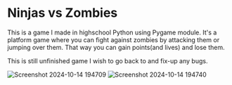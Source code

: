# Ninjas vs Zombies
This is a game I made in highschool Python using Pygame module. It's a platform game where you can fight against zombies by attacking them or jumping over them. That way you can gain points(and lives) and lose them.

This is still unfinished game I wish to go back to and fix-up any bugs.

![Screenshot 2024-10-14 194709](https://github.com/user-attachments/assets/e34069f6-cc0a-478f-8be1-1c3a87b37932)  ![Screenshot 2024-10-14 194740](https://github.com/user-attachments/assets/fe6fface-efc4-4d09-8404-b7377c86e0bd)


